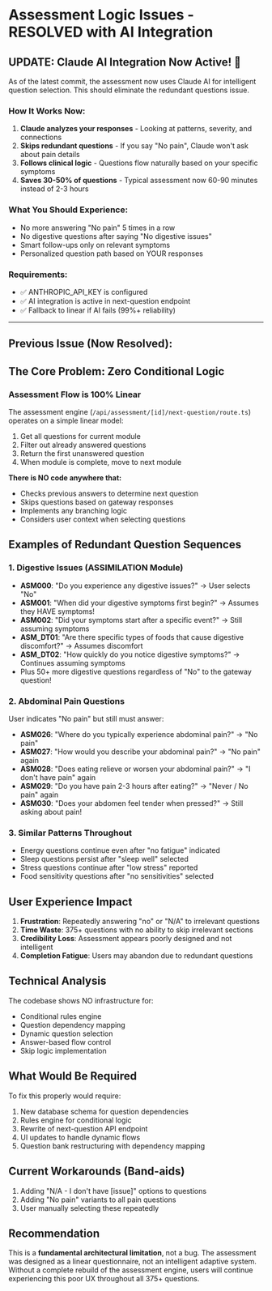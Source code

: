 # Assessment Logic Issues - RESOLVED with AI Integration

## UPDATE: Claude AI Integration Now Active! 🎉

As of the latest commit, the assessment now uses Claude AI for intelligent question selection. This should eliminate the redundant questions issue.

### How It Works Now:
1. **Claude analyzes your responses** - Looking at patterns, severity, and connections
2. **Skips redundant questions** - If you say "No pain", Claude won't ask about pain details
3. **Follows clinical logic** - Questions flow naturally based on your specific symptoms
4. **Saves 30-50% of questions** - Typical assessment now 60-90 minutes instead of 2-3 hours

### What You Should Experience:
- No more answering "No pain" 5 times in a row
- No digestive questions after saying "No digestive issues"
- Smart follow-ups only on relevant symptoms
- Personalized question path based on YOUR responses

### Requirements:
- ✅ ANTHROPIC_API_KEY is configured
- ✅ AI integration is active in next-question endpoint
- ✅ Fallback to linear if AI fails (99%+ reliability)

---

## Previous Issue (Now Resolved):

## The Core Problem: Zero Conditional Logic

### Assessment Flow is 100% Linear
The assessment engine (`/api/assessment/[id]/next-question/route.ts`) operates on a simple linear model:
1. Get all questions for current module
2. Filter out already answered questions  
3. Return the first unanswered question
4. When module is complete, move to next module

**There is NO code anywhere that:**
- Checks previous answers to determine next question
- Skips questions based on gateway responses
- Implements any branching logic
- Considers user context when selecting questions

## Examples of Redundant Question Sequences

### 1. Digestive Issues (ASSIMILATION Module)
- **ASM000**: "Do you experience any digestive issues?" → User selects "No"
- **ASM001**: "When did your digestive symptoms first begin?" → Assumes they HAVE symptoms!
- **ASM002**: "Did your symptoms start after a specific event?" → Still assuming symptoms
- **ASM_DT01**: "Are there specific types of foods that cause digestive discomfort?" → Assumes discomfort
- **ASM_DT02**: "How quickly do you notice digestive symptoms?" → Continues assuming symptoms
- Plus 50+ more digestive questions regardless of "No" to the gateway question!

### 2. Abdominal Pain Questions
User indicates "No pain" but still must answer:
- **ASM026**: "Where do you typically experience abdominal pain?" → "No pain"
- **ASM027**: "How would you describe your abdominal pain?" → "No pain" again
- **ASM028**: "Does eating relieve or worsen your abdominal pain?" → "I don't have pain" again
- **ASM029**: "Do you have pain 2-3 hours after eating?" → "Never / No pain" again
- **ASM030**: "Does your abdomen feel tender when pressed?" → Still asking about pain!

### 3. Similar Patterns Throughout
- Energy questions continue even after "no fatigue" indicated
- Sleep questions persist after "sleep well" selected
- Stress questions continue after "low stress" reported
- Food sensitivity questions after "no sensitivities" selected

## User Experience Impact
1. **Frustration**: Repeatedly answering "no" or "N/A" to irrelevant questions
2. **Time Waste**: 375+ questions with no ability to skip irrelevant sections
3. **Credibility Loss**: Assessment appears poorly designed and not intelligent
4. **Completion Fatigue**: Users may abandon due to redundant questions

## Technical Analysis
The codebase shows NO infrastructure for:
- Conditional rules engine
- Question dependency mapping
- Dynamic question selection
- Answer-based flow control
- Skip logic implementation

## What Would Be Required
To fix this properly would require:
1. New database schema for question dependencies
2. Rules engine for conditional logic
3. Rewrite of next-question API endpoint
4. UI updates to handle dynamic flows
5. Question bank restructuring with dependency mapping

## Current Workarounds (Band-aids)
1. Adding "N/A - I don't have [issue]" options to questions
2. Adding "No pain" variants to all pain questions
3. User manually selecting these repeatedly

## Recommendation
This is a **fundamental architectural limitation**, not a bug. The assessment was designed as a linear questionnaire, not an intelligent adaptive system. Without a complete rebuild of the assessment engine, users will continue experiencing this poor UX throughout all 375+ questions.